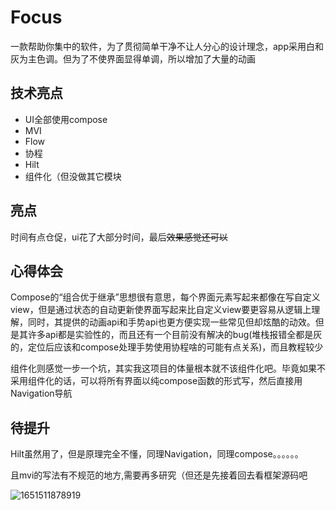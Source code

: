 # Focus

一款帮助你集中的软件，为了贯彻简单干净不让人分心的设计理念，app采用白和灰为主色调。但为了不使界面显得单调，所以增加了大量的动画

## 技术亮点

- UI全部使用compose
- MVI
- Flow
- 协程
- Hilt
- 组件化（但没做其它模块



## 亮点

时间有点仓促，ui花了大部分时间，最后~~效果感觉还可以~~



## 心得体会

Compose的“组合优于继承”思想很有意思，每个界面元素写起来都像在写自定义view，但是通过状态的自动更新使界面写起来比自定义view要更容易从逻辑上理解，同时，其提供的动画api和手势api也更方便实现一些常见但却炫酷的动效。但是其许多api都是实验性的，而且还有一个目前没有解决的bug(堆栈报错全都是灰的，定位后应该和compose处理手势使用协程啥的可能有点关系)，而且教程较少

组件化则感觉一步一个坑，其实我这项目的体量根本就不该组件化吧。毕竟如果不采用组件化的话，可以将所有界面以纯compose函数的形式写，然后直接用Navigation导航

## 待提升



Hilt虽然用了，但是原理完全不懂，同理Navigation，同理compose。。。。。。

且mvi的写法有不规范的地方,需要再多研究（但还是先接着回去看框架源码吧

![1651511878919](./1651511878919.gif)